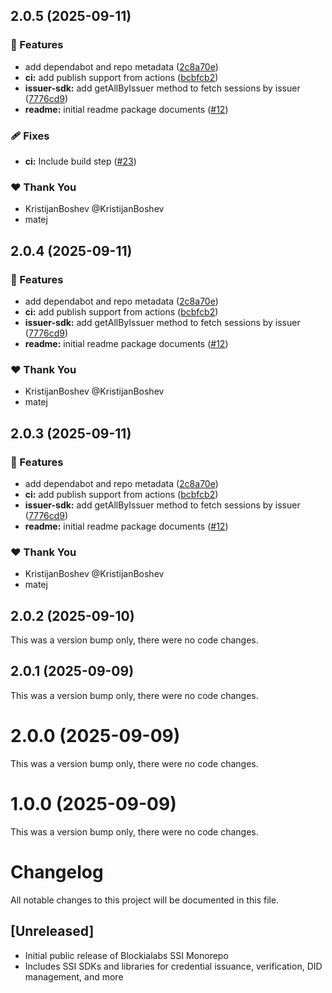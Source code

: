 ## 2.0.5 (2025-09-11)

### 🚀 Features

- add dependabot and repo metadata ([2c8a70e](https://github.com/Blockia-Labs/blockialabs-ssi/commit/2c8a70e))
- **ci:** add publish support from actions ([bcbfcb2](https://github.com/Blockia-Labs/blockialabs-ssi/commit/bcbfcb2))
- **issuer-sdk:** add getAllByIssuer method to fetch sessions by issuer ([7776cd9](https://github.com/Blockia-Labs/blockialabs-ssi/commit/7776cd9))
- **readme:** initial readme package documents ([#12](https://github.com/Blockia-Labs/blockialabs-ssi/pull/12))

### 🩹 Fixes

- **ci:** Include build step ([#23](https://github.com/Blockia-Labs/blockialabs-ssi/pull/23))

### ❤️ Thank You

- KristijanBoshev @KristijanBoshev
- matej

## 2.0.4 (2025-09-11)

### 🚀 Features

- add dependabot and repo metadata ([2c8a70e](https://github.com/Blockia-Labs/blockialabs-ssi/commit/2c8a70e))
- **ci:** add publish support from actions ([bcbfcb2](https://github.com/Blockia-Labs/blockialabs-ssi/commit/bcbfcb2))
- **issuer-sdk:** add getAllByIssuer method to fetch sessions by issuer ([7776cd9](https://github.com/Blockia-Labs/blockialabs-ssi/commit/7776cd9))
- **readme:** initial readme package documents ([#12](https://github.com/Blockia-Labs/blockialabs-ssi/pull/12))

### ❤️ Thank You

- KristijanBoshev @KristijanBoshev
- matej

## 2.0.3 (2025-09-11)

### 🚀 Features

- add dependabot and repo metadata ([2c8a70e](https://github.com/Blockia-Labs/blockialabs-ssi/commit/2c8a70e))
- **ci:** add publish support from actions ([bcbfcb2](https://github.com/Blockia-Labs/blockialabs-ssi/commit/bcbfcb2))
- **issuer-sdk:** add getAllByIssuer method to fetch sessions by issuer ([7776cd9](https://github.com/Blockia-Labs/blockialabs-ssi/commit/7776cd9))
- **readme:** initial readme package documents ([#12](https://github.com/Blockia-Labs/blockialabs-ssi/pull/12))

### ❤️ Thank You

- KristijanBoshev @KristijanBoshev
- matej

## 2.0.2 (2025-09-10)

This was a version bump only, there were no code changes.

## 2.0.1 (2025-09-09)

This was a version bump only, there were no code changes.

# 2.0.0 (2025-09-09)

This was a version bump only, there were no code changes.

# 1.0.0 (2025-09-09)

This was a version bump only, there were no code changes.

# Changelog

All notable changes to this project will be documented in this file.

## [Unreleased]

- Initial public release of Blockialabs SSI Monorepo
- Includes SSI SDKs and libraries for credential issuance, verification, DID management, and more
